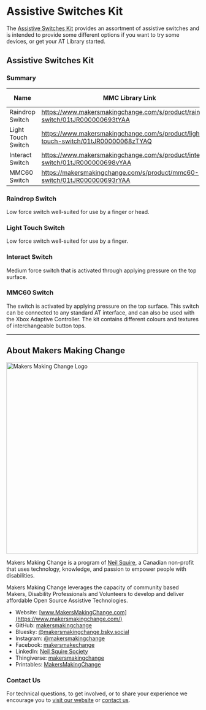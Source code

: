 # Assistive Switches Kit
<!--- SUMMARY  --->

The [Assistive Switches Kit](https://www.makersmakingchange.com/s/product/assistive-switches-kit/01tJR0000006998YAA) provides an assortment of assistive switches and is intended to provide some different options if you want to try some devices, or get your AT Library started.

## Assistive Switches Kit
### Summary

| Name                 | MMC Library Link | GitHub Repository |                          
|----------------------|-----------------|---------------------------------------------------------------------------------------------------------------------------------------------|
| Raindrop Switch      | https://www.makersmakingchange.com/s/product/raindrop-switch/01tJR000000693tYAA |  |
| Light Touch Switch   | https://www.makersmakingchange.com/s/product/light-touch-switch/01tJR00000068zTYAQ | |
| Interact Switch      | https://www.makersmakingchange.com/s/product/interact-switch/01tJR000000698vYAA | |
| MMC60 Switch         | https://makersmakingchange.com/s/product/mmc60-switch/01tJR000000693rYAA |  |

### Raindrop Switch
Low force switch well-suited for use by a finger or head.

### Light Touch Switch
Low force switch well-suited for use by a finger.

### Interact Switch
Medium force switch that is activated through applying pressure on the top surface.

### MMC60 Switch
The switch is activated by applying pressure on the top surface. This switch can be connected to any standard AT interface, and can also be used with the Xbox Adaptive Controller. The kit contains different colours and textures of interchangeable button tops.


---

<!-- ABOUT MMC START -->
## About Makers Making Change
[<img src="https://raw.githubusercontent.com/makersmakingchange/makersmakingchange/main/img/mmc_logo.svg" width="500" alt="Makers Making Change Logo">](https://www.makersmakingchange.com/)

Makers Making Change is a program of [Neil Squire](https://www.neilsquire.ca/), a Canadian non-profit that uses technology, knowledge, and passion to empower people with disabilities.

Makers Making Change leverages the capacity of community based Makers, Disability Professionals and Volunteers to develop and deliver affordable Open Source Assistive Technologies.

 - Website: [www.MakersMakingChange.com](https://www.makersmakingchange.com/)
 - GitHub: [makersmakingchange](https://github.com/makersmakingchange)
 - Bluesky: [@makersmakingchange.bsky.social](https://bsky.app/profile/makersmakingchange.bsky.social)
 - Instagram: [@makersmakingchange](https://www.instagram.com/makersmakingchange)
 - Facebook: [makersmakechange](https://www.facebook.com/makersmakechange)
 - LinkedIn: [Neil Squire Society](https://www.linkedin.com/company/neil-squire-society/)
 - Thingiverse: [makersmakingchange](https://www.thingiverse.com/makersmakingchange/about)
 - Printables: [MakersMakingChange](https://www.printables.com/@MakersMakingChange)

### Contact Us
For technical questions, to get involved, or to share your experience we encourage you to [visit our website](https://www.makersmakingchange.com/) or [contact us](https://www.makersmakingchange.com/s/contact).
<!-- ABOUT MMC END -->
